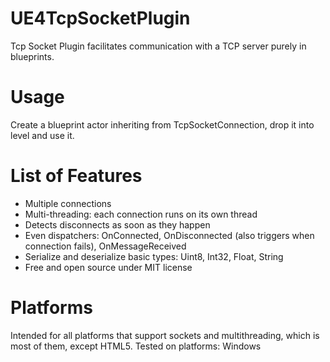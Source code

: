 # UE4TcpSocketPlugin
Tcp Socket Plugin facilitates communication with a TCP server purely in blueprints.

# Usage
Create a blueprint actor inheriting from TcpSocketConnection, drop it into level and use it.

# List of Features
- Multiple connections
- Multi-threading: each connection runs on its own thread
- Detects disconnects as soon as they happen
- Even dispatchers: OnConnected, OnDisconnected (also triggers when connection fails), OnMessageReceived
- Serialize and deserialize basic types: Uint8, Int32, Float, String
- Free and open source under MIT license

# Platforms
Intended for all platforms that support sockets and multithreading, which is most of them, except HTML5.
Tested on platforms: Windows
